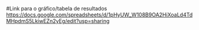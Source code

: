 #Link para o gráfico/tabela de resultados
https://docs.google.com/spreadsheets/d/1pHyUW_W108B9OA2HiXoaLd4TdMHpdmS5LkiwEZn2yEg/edit?usp=sharing

